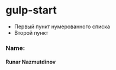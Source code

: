 # gulp-start
* Первый пункт нумерованного списка
* Второй пункт
### Name:    
#### Runar Nazmutdinov
